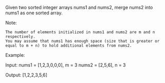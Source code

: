 Given two sorted integer arrays nums1 and nums2, merge nums2 into nums1 as one sorted array.

Note:


	The number of elements initialized in nums1 and nums2 are m and n respectively.
	You may assume that nums1 has enough space (size that is greater or equal to m + n) to hold additional elements from nums2.


Example:


Input:
nums1 = [1,2,3,0,0,0], m = 3
nums2 = [2,5,6],       n = 3

Output:&nbsp;[1,2,2,3,5,6]

